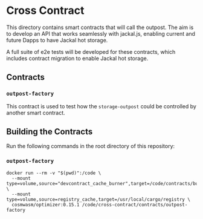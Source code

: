 # Cross Contract

This directory contains smart contracts that will call the outpost. The aim is to develop an API that works seamlessly with jackal.js, enabling current
and future Dapps to have Jackal hot storage.

A full suite of e2e tests will be developed for these contracts, which includes contract migration to enable Jackal hot storage.

## Contracts

### `outpost-factory`

This contract is used to test how the `storage-outpost` could be controlled by another smart contract.

## Building the Contracts

Run the following commands in the root directory of this repository:

### `outpost-factory`

```text
docker run --rm -v "$(pwd)":/code \
  --mount type=volume,source="devcontract_cache_burner",target=/code/contracts/burner/target \
  --mount type=volume,source=registry_cache,target=/usr/local/cargo/registry \
  cosmwasm/optimizer:0.15.1 /code/cross-contract/contracts/outpost-factory

```
